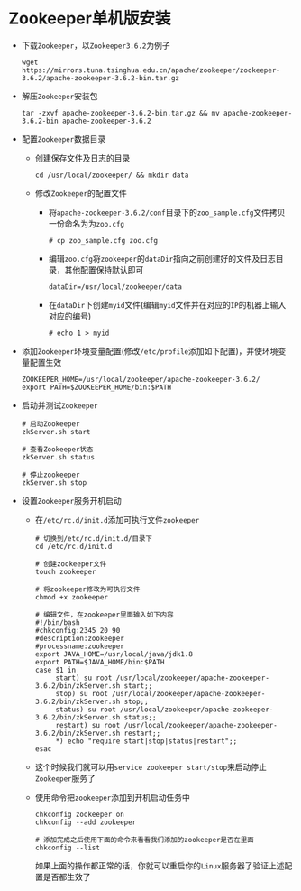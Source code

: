 # Zookeeper单机版安装

- 下载`Zookeeper`，以`Zookeeper3.6.2`为例子

    ```shell
    wget https://mirrors.tuna.tsinghua.edu.cn/apache/zookeeper/zookeeper-3.6.2/apache-zookeeper-3.6.2-bin.tar.gz
    ```

- 解压`Zookeeper`安装包

  ```shell
  tar -zxvf apache-zookeeper-3.6.2-bin.tar.gz && mv apache-zookeeper-3.6.2-bin apache-zookeeper-3.6.2
  ```

- 配置`Zookeeper`数据目录

  - 创建保存文件及日志的目录

    ```shell
    cd /usr/local/zookeeper/ && mkdir data
    ```
    
  - 修改`Zookeeper`的配置文件

    - 将`apache-zookeeper-3.6.2/conf`目录下的`zoo_sample.cfg`文件拷贝一份命名为为`zoo.cfg`

      ```shell
      # cp zoo_sample.cfg zoo.cfg
      ```

    - 编辑`zoo.cfg`将`zookeeper`的`dataDir`指向之前创建好的文件及日志目录，其他配置保持默认即可

      ```properties
      dataDir=/usr/local/zookeeper/data
      ```
    
    - 在`dataDir`下创建`myid`文件(编辑`myid`文件并在对应的`IP`的机器上输入对应的编号)
    
      ```shell
      # echo 1 > myid
      ```

- 添加`Zookeeper`环境变量配置(修改`/etc/profile`添加如下配置)，并使环境变量配置生效

  ```shell
  ZOOKEEPER_HOME=/usr/local/zookeeper/apache-zookeeper-3.6.2/
  export PATH=$ZOOKEEPER_HOME/bin:$PATH
  ```

- 启动并测试`Zookeeper`

  ```shell
  # 启动Zookeeper
  zkServer.sh start
   
  # 查看Zookeeper状态
  zkServer.sh status
   
  # 停止zookeeper
  zkServer.sh stop
  ```
  
- 设置`Zookeeper`服务开机启动

  - 在`/etc/rc.d/init.d`添加可执行文件`zookeeper`

    ```shell
    # 切换到/etc/rc.d/init.d/目录下
    cd /etc/rc.d/init.d
    
    # 创建zookeeper文件
    touch zookeeper
    
    # 将zookeeper修改为可执行文件
    chmod +x zookeeper
    
    # 编辑文件，在zookeeper里面输入如下内容
    #!/bin/bash
    #chkconfig:2345 20 90
    #description:zookeeper
    #processname:zookeeper
    export JAVA_HOME=/usr/local/java/jdk1.8
    export PATH=$JAVA_HOME/bin:$PATH
    case $1 in
         start) su root /usr/local/zookeeper/apache-zookeeper-3.6.2/bin/zkServer.sh start;;
         stop) su root /usr/local/zookeeper/apache-zookeeper-3.6.2/bin/zkServer.sh stop;;
         status) su root /usr/local/zookeeper/apache-zookeeper-3.6.2/bin/zkServer.sh status;;
         restart) su root /usr/local/zookeeper/apache-zookeeper-3.6.2/bin/zkServer.sh restart;;
         *) echo "require start|stop|status|restart";;
    esac
    ```

  - 这个时候我们就可以用`service zookeeper start/stop`来启动停止`Zookeeper`服务了

  - 使用命令把`zookeeper`添加到开机启动任务中

    ```shell
    chkconfig zookeeper on
    chkconfig --add zookeeper
    
    # 添加完成之后使用下面的命令来看看我们添加的zookeeper是否在里面
    chkconfig --list
    ```
  
    如果上面的操作都正常的话，你就可以重启你的`Linux`服务器了验证上述配置是否都生效了
